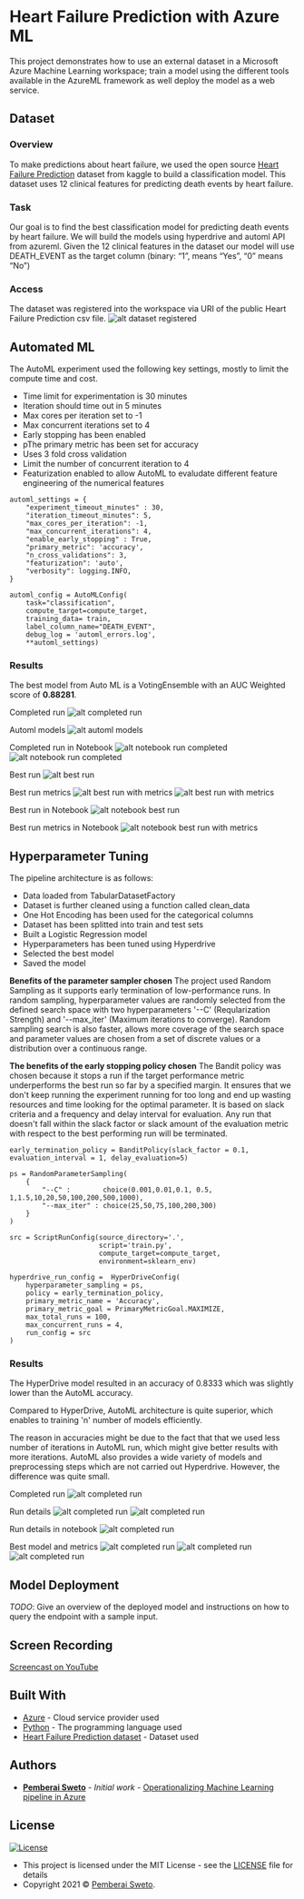 # Heart Failure Prediction with Azure ML

This project demonstrates how to use an external dataset in a Microsoft Azure Machine Learning workspace; train a model using the different tools available in the AzureML framework as well deploy the model as a web service.

## Dataset

### Overview
To make predictions about heart failure, we used the open source [Heart Failure Prediction](https://www.kaggle.com/andrewmvd/heart-failure-clinical-data/) dataset from kaggle  to build a classification model. This dataset uses 12 clinical features for predicting death events by heart failure.

### Task
Our goal is to find the best classification model for predicting death events by heart failure. We will build the models using hyperdrive and automl API from azureml. Given the 12 clinical features in the dataset our model will use DEATH_EVENT as the target column (binary: “1”, means “Yes”, “0” means “No”)

### Access
The dataset was registered into the workspace via URI of the public Heart Failure Prediction csv file.
![alt dataset registered](screenshots/1-dataset-registered.png)

## Automated ML
The AutoML experiment used the following key settings, mostly to limit the compute time and cost.

* Time limit for experimentation is 30 minutes
* Iteration should time out in 5 minutes
* Max cores per iteration set to -1
* Max concurrent iterations set to 4
* Early stopping has been enabled
* pThe primary metric has been set for accuracy
* Uses 3 fold cross validation
* Limit the number of concurrent iteration to 4
* Featurization enabled to allow AutoML to evaludate different feature engineering of the numerical features

```
automl_settings = {
    "experiment_timeout_minutes" : 30,
    "iteration_timeout_minutes": 5,
    "max_cores_per_iteration": -1,
    "max_concurrent_iterations": 4,
    "enable_early_stopping" : True,
    "primary_metric": 'accuracy',
    "n_cross_validations": 3,
    "featurization": 'auto',
    "verbosity": logging.INFO,
}

automl_config = AutoMLConfig(
    task="classification",
    compute_target=compute_target,
    training_data= train,
    label_column_name="DEATH_EVENT",
    debug_log = 'automl_errors.log',
    **automl_settings)
```

### Results
The best model from Auto ML is a VotingEnsemble with an AUC Weighted score of **0.88281**.

Completed run
![alt completed run](screenshots/automl/2-completed-run.png)

Automl models
![alt automl models](screenshots/automl/3-automl-models.png)

Completed run in Notebook
![alt notebook run completed](screenshots/automl/4-notebook-run-completed.png)
![alt notebook run completed](screenshots/automl/5-notebook-remote-run-completed.png)

Best run
![alt best run](screenshots/automl/6-best-run.png)

Best run metrics
![alt best run with metrics](screenshots/automl/7-best-run-with-metrics.png)
![alt best run with metrics](screenshots/automl/7-best-run-with-metrics-2.png)

Best run in Notebook
![alt notebook best run](screenshots/automl/8-notebook-best-run.png)

Best run metrics in Notebook
![alt notebook best run with metrics](screenshots/automl/9-notebook-best-run-with-metrics.png)

## Hyperparameter Tuning

The pipeline architecture is as follows:

* Data loaded from TabularDatasetFactory
* Dataset is further cleaned using a function called clean_data
* One Hot Encoding has been used for the categorical columns
* Dataset has been splitted into train and test sets
* Built a Logistic Regression model
* Hyperparameters has been tuned using Hyperdrive
* Selected the best model
* Saved the model 

**Benefits of the parameter sampler chosen**
The project used Random Sampling as it supports early termination of low-performance runs. In random sampling, hyperparameter values are randomly selected from the defined search space with two hyperparameters '--C' (Reqularization Strength) and '--max_iter' (Maximum iterations to converge).
Random sampling search is also faster, allows more coverage of the search space and parameter values are chosen from a set of discrete values or a distribution over a continuous range.

**The benefits of the early stopping policy chosen**
The Bandit policy was chosen because it stops a run if the target performance metric underperforms the best run so far by a specified margin. It ensures that we don't keep running the experiment running for too long and end up wasting resources and time looking for the optimal parameter. It is based on slack criteria and a frequency and delay interval for evaluation. Any run that doesn't fall within the slack factor or slack amount of the evaluation metric with respect to the best performing run will be terminated.

```
early_termination_policy = BanditPolicy(slack_factor = 0.1, evaluation_interval = 1, delay_evaluation=5)

ps = RandomParameterSampling(
    {
        "--C" :        choice(0.001,0.01,0.1, 0.5, 1,1.5,10,20,50,100,200,500,1000),
        "--max_iter" : choice(25,50,75,100,200,300)
    }
)

src = ScriptRunConfig(source_directory='.',
                      script='train.py',
                      compute_target=compute_target,
                      environment=sklearn_env)

hyperdrive_run_config =  HyperDriveConfig(
    hyperparameter_sampling = ps, 
    policy = early_termination_policy,
    primary_metric_name = 'Accuracy',
    primary_metric_goal = PrimaryMetricGoal.MAXIMIZE, 
    max_total_runs = 100,
    max_concurrent_runs = 4,
    run_config = src
)
```

### Results
The HyperDrive model resulted in an accuracy of 0.8333 which was slightly lower than the AutoML accuracy.

Compared to HyperDrive, AutoML architecture is quite superior, which enables to training 'n' number of models efficiently.

The reason in accuracies might be due to the fact that that we used less number of iterations in AutoML run, which might give better results with more iterations. AutoML also provides a wide variety of models and preprocessing steps which are not carried out Hyperdrive. However, the difference was quite small.

Completed run
![alt completed run](screenshots/hyperdrive/1-run-completed.png)

Run details
![alt completed run](screenshots/hyperdrive/2-child-runs.png)
![alt completed run](screenshots/hyperdrive/3-child-runs.png)

Run details in notebook
![alt completed run](screenshots/hyperdrive/4-run-details-completed.png)

Best model and metrics
![alt completed run](screenshots/hyperdrive/5-best-model.png)
![alt completed run](screenshots/hyperdrive/6-best-model-with-accuracy.png)
![alt completed run](screenshots/hyperdrive/7-best-model-with-metrics.png)

## Model Deployment
*TODO*: Give an overview of the deployed model and instructions on how to query the endpoint with a sample input.

## Screen Recording
[Screencast on YouTube](https://youtu.be/B8iwyPZ3j3k)

## Built With

* [Azure](https://portal.azure.com/) - Cloud service provider used
* [Python](https://www.python.org/) - The programming language used
* [Heart Failure Prediction dataset](https://archive.ics.uci.edu/ml/machine-learning-databases/00519/heart_failure_clinical_records_dataset.csv) - Dataset used

## Authors

* **[Pemberai Sweto](https://github.com/thepembeweb)** - *Initial work* - [Operationalizing Machine Learning pipeline in Azure
](https://github.com/thepembeweb/operationalizing_machine_learning_in_azure)

## License

[![License](http://img.shields.io/:license-mit-green.svg?style=flat-square)](http://badges.mit-license.org)

- This project is licensed under the MIT License - see the [LICENSE](LICENSE.md) file for details
- Copyright 2021 © [Pemberai Sweto](https://github.com/thepembeweb).
